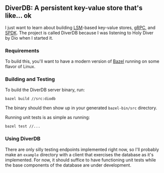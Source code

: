 DiverDB: A persistent key-value store that's like... ok
-----------------------------------------------------
I just want to learn about building [LSM](https://en.wikipedia.org/wiki/Log-structured_merge-tree)-based key-value stores, [gRPC](https://grpc.io/), and [SPDK](https://spdk.io/). The project is called DiverDB because I was listening to Holy Diver by Dio when I started it.

### Requirements
To build this, you'll want to have a modern version of [Bazel](https://docs.bazel.build/versions/master/install.html) running on some flavor of Linux.

### Building and Testing
To build the DiverDB server binary, run:
```
bazel build //src:diodb
```
The binary should then show up in your generated `bazel-bin/src` directory.

Running unit tests is as simple as running:
```
bazel test //...
```

### Using DiverDB
There are only silly testing endpoints implemented right now, so I'll probably make an `example` directory with a client that exercises the database as it's implemented. For now, it should suffice to have functioning unit tests while the base components of the database are under development.
